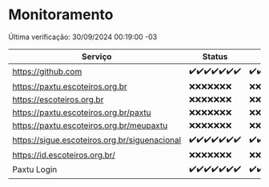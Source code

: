 # Monitoramento

Última verificação: 30/09/2024 00:19:00 -03

|Serviço|Status|Últimas 24h|
|---|---|---|
|https://github.com|<span title="2024-09-23: OK=23">✔️</span><span title="2024-09-24: OK=23">✔️</span><span title="2024-09-25: OK=23">✔️</span><span title="2024-09-26: OK=23">✔️</span><span title="2024-09-27: OK=23">✔️</span><span title="2024-09-28: OK=23">✔️</span><span title="2024-09-29: OK=3">✔️</span>|<span title="29/09/2024 01:10:00 -03 : 200">✔️</span><span title="29/09/2024 02:08:00 -03 : 200">✔️</span><span title="29/09/2024 03:10:00 -03 : 200">✔️</span><span title="29/09/2024 04:07:00 -03 : 200">✔️</span><span title="29/09/2024 05:10:00 -03 : 200">✔️</span><span title="29/09/2024 06:08:00 -03 : 200">✔️</span><span title="29/09/2024 07:07:00 -03 : 200">✔️</span><span title="29/09/2024 08:06:00 -03 : 200">✔️</span><span title="29/09/2024 09:13:00 -03 : 200">✔️</span><span title="29/09/2024 10:13:00 -03 : 200">✔️</span><span title="29/09/2024 11:06:00 -03 : 200">✔️</span><span title="29/09/2024 12:07:00 -03 : 200">✔️</span><span title="29/09/2024 13:08:00 -03 : 200">✔️</span><span title="29/09/2024 14:06:00 -03 : 200">✔️</span><span title="29/09/2024 15:09:00 -03 : 200">✔️</span><span title="29/09/2024 16:05:00 -03 : 200">✔️</span><span title="29/09/2024 17:08:00 -03 : 200">✔️</span><span title="29/09/2024 18:06:00 -03 : 200">✔️</span><span title="29/09/2024 19:07:00 -03 : 200">✔️</span><span title="29/09/2024 20:07:00 -03 : 200">✔️</span><span title="29/09/2024 21:41:00 -03 : 200">✔️</span><span title="29/09/2024 23:15:00 -03 : 200">✔️</span><span title="30/09/2024 00:19:00 -03 : 200">✔️</span>|
|https://paxtu.escoteiros.org.br|<span title="2024-09-23: Falhas=23">❌</span><span title="2024-09-24: Falhas=23">❌</span><span title="2024-09-25: Falhas=23">❌</span><span title="2024-09-26: Falhas=23">❌</span><span title="2024-09-27: Falhas=23">❌</span><span title="2024-09-28: Falhas=23">❌</span><span title="2024-09-29: Falhas=3">❌</span>|<span title="29/09/2024 01:10:00 -03 : 403">❌</span><span title="29/09/2024 02:08:00 -03 : 403">❌</span><span title="29/09/2024 03:10:00 -03 : 403">❌</span><span title="29/09/2024 04:07:00 -03 : 403">❌</span><span title="29/09/2024 05:10:00 -03 : 403">❌</span><span title="29/09/2024 06:08:00 -03 : 403">❌</span><span title="29/09/2024 07:07:00 -03 : 403">❌</span><span title="29/09/2024 08:06:00 -03 : 403">❌</span><span title="29/09/2024 09:13:00 -03 : 403">❌</span><span title="29/09/2024 10:13:00 -03 : 403">❌</span><span title="29/09/2024 11:06:00 -03 : 403">❌</span><span title="29/09/2024 12:07:00 -03 : 403">❌</span><span title="29/09/2024 13:08:00 -03 : 403">❌</span><span title="29/09/2024 14:06:00 -03 : 403">❌</span><span title="29/09/2024 15:09:00 -03 : 403">❌</span><span title="29/09/2024 16:05:00 -03 : 403">❌</span><span title="29/09/2024 17:08:00 -03 : 403">❌</span><span title="29/09/2024 18:06:00 -03 : 403">❌</span><span title="29/09/2024 19:07:00 -03 : 403">❌</span><span title="29/09/2024 20:07:00 -03 : 403">❌</span><span title="29/09/2024 21:41:00 -03 : 403">❌</span><span title="29/09/2024 23:15:00 -03 : 403">❌</span><span title="30/09/2024 00:19:00 -03 : 403">❌</span>|
|https://escoteiros.org.br|<span title="2024-09-23: Falhas=23">❌</span><span title="2024-09-24: Falhas=23">❌</span><span title="2024-09-25: Falhas=23">❌</span><span title="2024-09-26: Falhas=23">❌</span><span title="2024-09-27: Falhas=23">❌</span><span title="2024-09-28: Falhas=23">❌</span><span title="2024-09-29: Falhas=3">❌</span>|<span title="29/09/2024 01:10:00 -03 : 403">❌</span><span title="29/09/2024 02:08:00 -03 : 403">❌</span><span title="29/09/2024 03:10:00 -03 : 403">❌</span><span title="29/09/2024 04:07:00 -03 : 403">❌</span><span title="29/09/2024 05:10:00 -03 : 403">❌</span><span title="29/09/2024 06:08:00 -03 : 403">❌</span><span title="29/09/2024 07:07:00 -03 : 403">❌</span><span title="29/09/2024 08:06:00 -03 : 403">❌</span><span title="29/09/2024 09:13:00 -03 : 403">❌</span><span title="29/09/2024 10:13:00 -03 : 403">❌</span><span title="29/09/2024 11:06:00 -03 : 403">❌</span><span title="29/09/2024 12:07:00 -03 : 403">❌</span><span title="29/09/2024 13:08:00 -03 : 403">❌</span><span title="29/09/2024 14:06:00 -03 : 403">❌</span><span title="29/09/2024 15:09:00 -03 : 403">❌</span><span title="29/09/2024 16:05:00 -03 : 403">❌</span><span title="29/09/2024 17:08:00 -03 : 403">❌</span><span title="29/09/2024 18:06:00 -03 : 403">❌</span><span title="29/09/2024 19:07:00 -03 : 403">❌</span><span title="29/09/2024 20:07:00 -03 : 403">❌</span><span title="29/09/2024 21:41:00 -03 : 403">❌</span><span title="29/09/2024 23:15:00 -03 : 403">❌</span><span title="30/09/2024 00:19:00 -03 : 403">❌</span>|
|https://paxtu.escoteiros.org.br/paxtu|<span title="2024-09-23: Falhas=23">❌</span><span title="2024-09-24: Falhas=23">❌</span><span title="2024-09-25: Falhas=23">❌</span><span title="2024-09-26: Falhas=23">❌</span><span title="2024-09-27: Falhas=23">❌</span><span title="2024-09-28: Falhas=23">❌</span><span title="2024-09-29: Falhas=3">❌</span>|<span title="29/09/2024 01:10:00 -03 : 403">❌</span><span title="29/09/2024 02:08:00 -03 : 403">❌</span><span title="29/09/2024 03:10:00 -03 : 403">❌</span><span title="29/09/2024 04:07:00 -03 : 403">❌</span><span title="29/09/2024 05:10:00 -03 : 403">❌</span><span title="29/09/2024 06:08:00 -03 : 403">❌</span><span title="29/09/2024 07:07:00 -03 : 403">❌</span><span title="29/09/2024 08:06:00 -03 : 403">❌</span><span title="29/09/2024 09:13:00 -03 : 403">❌</span><span title="29/09/2024 10:13:00 -03 : 403">❌</span><span title="29/09/2024 11:06:00 -03 : 403">❌</span><span title="29/09/2024 12:07:00 -03 : 403">❌</span><span title="29/09/2024 13:08:00 -03 : 403">❌</span><span title="29/09/2024 14:06:00 -03 : 403">❌</span><span title="29/09/2024 15:09:00 -03 : 403">❌</span><span title="29/09/2024 16:05:00 -03 : 403">❌</span><span title="29/09/2024 17:08:00 -03 : 403">❌</span><span title="29/09/2024 18:06:00 -03 : 403">❌</span><span title="29/09/2024 19:07:00 -03 : 403">❌</span><span title="29/09/2024 20:07:00 -03 : 403">❌</span><span title="29/09/2024 21:41:00 -03 : 403">❌</span><span title="29/09/2024 23:15:00 -03 : 403">❌</span><span title="30/09/2024 00:19:00 -03 : 403">❌</span>|
|https://paxtu.escoteiros.org.br/meupaxtu|<span title="2024-09-23: Falhas=23">❌</span><span title="2024-09-24: Falhas=23">❌</span><span title="2024-09-25: Falhas=23">❌</span><span title="2024-09-26: Falhas=23">❌</span><span title="2024-09-27: Falhas=23">❌</span><span title="2024-09-28: Falhas=23">❌</span><span title="2024-09-29: Falhas=3">❌</span>|<span title="29/09/2024 01:10:00 -03 : 403">❌</span><span title="29/09/2024 02:08:00 -03 : 403">❌</span><span title="29/09/2024 03:10:00 -03 : 403">❌</span><span title="29/09/2024 04:07:00 -03 : 403">❌</span><span title="29/09/2024 05:10:00 -03 : 403">❌</span><span title="29/09/2024 06:08:00 -03 : 403">❌</span><span title="29/09/2024 07:07:00 -03 : 403">❌</span><span title="29/09/2024 08:06:00 -03 : 403">❌</span><span title="29/09/2024 09:13:00 -03 : 403">❌</span><span title="29/09/2024 10:13:00 -03 : 403">❌</span><span title="29/09/2024 11:06:00 -03 : 403">❌</span><span title="29/09/2024 12:07:00 -03 : 403">❌</span><span title="29/09/2024 13:08:00 -03 : 403">❌</span><span title="29/09/2024 14:06:00 -03 : 403">❌</span><span title="29/09/2024 15:09:00 -03 : 403">❌</span><span title="29/09/2024 16:05:00 -03 : 403">❌</span><span title="29/09/2024 17:08:00 -03 : 403">❌</span><span title="29/09/2024 18:06:00 -03 : 403">❌</span><span title="29/09/2024 19:07:00 -03 : 403">❌</span><span title="29/09/2024 20:07:00 -03 : 403">❌</span><span title="29/09/2024 21:41:00 -03 : 403">❌</span><span title="29/09/2024 23:15:00 -03 : 403">❌</span><span title="30/09/2024 00:19:00 -03 : 403">❌</span>|
|https://sigue.escoteiros.org.br/siguenacional|<span title="2024-09-23: OK=23">✔️</span><span title="2024-09-24: OK=23">✔️</span><span title="2024-09-25: OK=23">✔️</span><span title="2024-09-26: OK=23">✔️</span><span title="2024-09-27: OK=23">✔️</span><span title="2024-09-28: OK=23">✔️</span><span title="2024-09-29: OK=3">✔️</span>|<span title="29/09/2024 01:10:00 -03 : 200">✔️</span><span title="29/09/2024 02:08:00 -03 : 200">✔️</span><span title="29/09/2024 03:10:00 -03 : 200">✔️</span><span title="29/09/2024 04:07:00 -03 : 200">✔️</span><span title="29/09/2024 05:10:00 -03 : 200">✔️</span><span title="29/09/2024 06:08:00 -03 : 200">✔️</span><span title="29/09/2024 07:07:00 -03 : 200">✔️</span><span title="29/09/2024 08:06:00 -03 : 200">✔️</span><span title="29/09/2024 09:13:00 -03 : 200">✔️</span><span title="29/09/2024 10:13:00 -03 : 200">✔️</span><span title="29/09/2024 11:06:00 -03 : 200">✔️</span><span title="29/09/2024 12:07:00 -03 : 200">✔️</span><span title="29/09/2024 13:08:00 -03 : 200">✔️</span><span title="29/09/2024 14:06:00 -03 : 200">✔️</span><span title="29/09/2024 15:09:00 -03 : 200">✔️</span><span title="29/09/2024 16:05:00 -03 : 200">✔️</span><span title="29/09/2024 17:08:00 -03 : 200">✔️</span><span title="29/09/2024 18:06:00 -03 : 200">✔️</span><span title="29/09/2024 19:07:00 -03 : 200">✔️</span><span title="29/09/2024 20:07:00 -03 : 200">✔️</span><span title="29/09/2024 21:41:00 -03 : 200">✔️</span><span title="29/09/2024 23:15:00 -03 : 200">✔️</span><span title="30/09/2024 00:19:00 -03 : 200">✔️</span>|
|https://id.escoteiros.org.br/|<span title="2024-09-23: Falhas=23">❌</span><span title="2024-09-24: Falhas=23">❌</span><span title="2024-09-25: Falhas=23">❌</span><span title="2024-09-26: Falhas=23">❌</span><span title="2024-09-27: Falhas=23">❌</span><span title="2024-09-28: Falhas=23">❌</span><span title="2024-09-29: Falhas=3">❌</span>|<span title="29/09/2024 01:10:00 -03 : 403">❌</span><span title="29/09/2024 02:08:00 -03 : 403">❌</span><span title="29/09/2024 03:10:00 -03 : 403">❌</span><span title="29/09/2024 04:07:00 -03 : 403">❌</span><span title="29/09/2024 05:10:00 -03 : 403">❌</span><span title="29/09/2024 06:08:00 -03 : 403">❌</span><span title="29/09/2024 07:07:00 -03 : 403">❌</span><span title="29/09/2024 08:06:00 -03 : 403">❌</span><span title="29/09/2024 09:13:00 -03 : 403">❌</span><span title="29/09/2024 10:13:00 -03 : 403">❌</span><span title="29/09/2024 11:06:00 -03 : 403">❌</span><span title="29/09/2024 12:07:00 -03 : 403">❌</span><span title="29/09/2024 13:08:00 -03 : 403">❌</span><span title="29/09/2024 14:06:00 -03 : 403">❌</span><span title="29/09/2024 15:09:00 -03 : 403">❌</span><span title="29/09/2024 16:05:00 -03 : 403">❌</span><span title="29/09/2024 17:08:00 -03 : 403">❌</span><span title="29/09/2024 18:06:00 -03 : 403">❌</span><span title="29/09/2024 19:07:00 -03 : 403">❌</span><span title="29/09/2024 20:07:00 -03 : 403">❌</span><span title="29/09/2024 21:41:00 -03 : 403">❌</span><span title="29/09/2024 23:15:00 -03 : 403">❌</span><span title="30/09/2024 00:19:00 -03 : 403">❌</span>|
|Paxtu Login|<span title="2024-09-23: OK=23">✔️</span><span title="2024-09-24: OK=23">✔️</span><span title="2024-09-25: OK=23">✔️</span><span title="2024-09-26: OK=23">✔️</span><span title="2024-09-27: OK=23">✔️</span><span title="2024-09-28: OK=23">✔️</span><span title="2024-09-29: OK=3">✔️</span>|<span title="29/09/2024 01:10:00 -03 : 200">✔️</span><span title="29/09/2024 02:08:00 -03 : 200">✔️</span><span title="29/09/2024 03:10:00 -03 : 200">✔️</span><span title="29/09/2024 04:07:00 -03 : 200">✔️</span><span title="29/09/2024 05:10:00 -03 : 200">✔️</span><span title="29/09/2024 06:08:00 -03 : 200">✔️</span><span title="29/09/2024 07:07:00 -03 : 200">✔️</span><span title="29/09/2024 08:06:00 -03 : 200">✔️</span><span title="29/09/2024 09:13:00 -03 : 200">✔️</span><span title="29/09/2024 10:13:00 -03 : 200">✔️</span><span title="29/09/2024 11:06:00 -03 : 200">✔️</span><span title="29/09/2024 12:07:00 -03 : 200">✔️</span><span title="29/09/2024 13:08:00 -03 : 200">✔️</span><span title="29/09/2024 14:06:00 -03 : 200">✔️</span><span title="29/09/2024 15:09:00 -03 : 200">✔️</span><span title="29/09/2024 16:05:00 -03 : 200">✔️</span><span title="29/09/2024 17:08:00 -03 : 200">✔️</span><span title="29/09/2024 18:06:00 -03 : 200">✔️</span><span title="29/09/2024 19:07:00 -03 : 200">✔️</span><span title="29/09/2024 20:07:00 -03 : 200">✔️</span><span title="29/09/2024 21:41:00 -03 : 200">✔️</span><span title="29/09/2024 23:15:00 -03 : 200">✔️</span><span title="30/09/2024 00:19:00 -03 : 200">✔️</span>|
